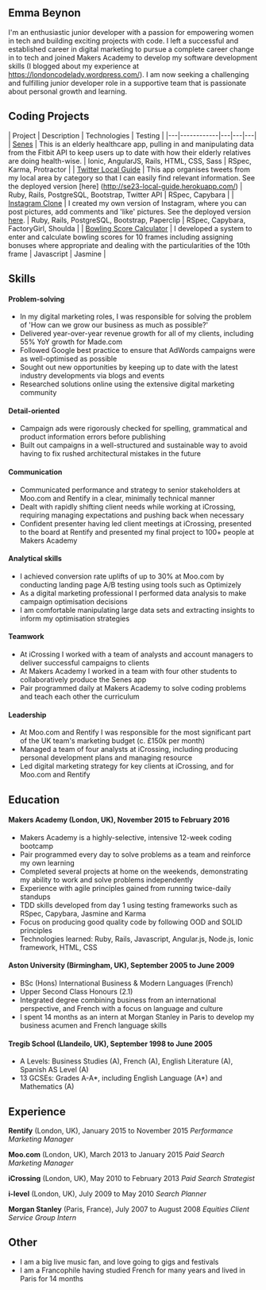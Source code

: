 ## Emma Beynon
I'm an enthusiastic junior developer with a passion for empowering women in tech and building exciting projects with code.  I left a successful and established career in digital marketing to pursue a complete career change in to tech and joined Makers Academy to develop my software development skills (I blogged about my experience at https://londoncodelady.wordpress.com/). I am now seeking a challenging and fulfilling junior developer role in a supportive team that is passionate about personal growth and learning.


## Coding Projects

| Project | Description | Technologies | Testing |
|---|------------|---|---|---|
| [Senes](https://github.com/emmabeynon/senes) | This is an elderly healthcare app, pulling in and manipulating data from the Fitbit API to keep users up to date with how their elderly relatives are doing health-wise. | Ionic, AngularJS, Rails, HTML, CSS, Sass | RSpec, Karma, Protractor |
| [Twitter Local Guide](https://github.com/emmabeynon/twitter_local_guide) | This app organises tweets from my local area by category so that I can easily find relevant information. See the deployed version [here] (http://se23-local-guide.herokuapp.com/) | Ruby, Rails, PostgreSQL, Bootstrap, Twitter API | RSpec, Capybara |
| [Instagram Clone](https://github.com/emmabeynon/instagram-challenge) | I created my own version of Instagram, where you can post pictures, add comments and 'like' pictures. See the deployed version [here](https://fierce-spire-98420.herokuapp.com/). | Ruby, Rails, PostgreSQL, Bootstrap, Paperclip | RSpec, Capybara, FactoryGirl, Shoulda |
| [Bowling Score Calculator](https://github.com/emmabeynon/bowling-challenge) | I developed a system to enter and calculate bowling scores for 10 frames including assigning bonuses where appropriate and dealing with the particularities of the 10th frame | Javascript | Jasmine |


## Skills

#### Problem-solving
- In my digital marketing roles, I was responsible for solving the problem of 'How can we grow our business as much as possible?'
- Delivered year-over-year revenue growth for all of my clients, including 55% YoY growth for Made.com
- Followed Google best practice to ensure that AdWords campaigns were as well-optimised as possible
- Sought out new opportunities by keeping up to date with the latest industry developments via blogs and events
- Researched solutions online using the extensive digital marketing community

#### Detail-oriented
- Campaign ads were rigorously checked for spelling, grammatical and product information errors before publishing
- Built out campaigns in a well-structured and sustainable way to avoid having to fix rushed architectural mistakes in the future

#### Communication
- Communicated performance and strategy to senior stakeholders at Moo.com and Rentify in a clear, minimally technical manner
- Dealt with rapidly shifting client needs while working at iCrossing, requiring managing expectations and pushing back when necessary
- Confident presenter having led client meetings at iCrossing, presented to the board at Rentify and presented my final project to 100+ people at Makers Academy

#### Analytical skills
- I achieved conversion rate uplifts of up to 30% at Moo.com by conducting landing page A/B testing using tools such as Optimizely
- As a digital marketing professional I performed data analysis to make campaign optimisation decisions
- I am comfortable manipulating large data sets and extracting insights to inform my optimisation strategies

#### Teamwork
- At iCrossing I worked with a team of analysts and account managers to deliver successful campaigns to clients
- At Makers Academy I worked in a team with four other students to collaboratively produce the Senes app
- Pair programmed daily at Makers Academy to solve coding problems and teach each other the curriculum

#### Leadership
- At Moo.com and Rentify I was responsible for the most significant part of the UK team's marketing budget (c. £150k per month)
- Managed a team of four analysts at iCrossing, including producing personal development plans and managing resource
- Led digital marketing strategy for key clients at iCrossing, and for Moo.com and Rentify


## Education

#### Makers Academy (London, UK), November 2015 to February 2016
- Makers Academy is a highly-selective, intensive 12-week coding bootcamp
- Pair programmed every day to solve problems as a team and reinforce my own learning
- Completed several projects at home on the weekends, demonstrating my ability to work and solve problems independently
- Experience with agile principles gained from running twice-daily standups
- TDD skills developed from day 1 using testing frameworks such as RSpec, Capybara, Jasmine and Karma
- Focus on producing good quality code by following OOD and SOLID principles
- Technologies learned: Ruby, Rails, Javascript, Angular.js, Node.js, Ionic framework, HTML, CSS

#### Aston University (Birmingham, UK), September 2005 to June 2009
- BSc (Hons) International Business & Modern Languages (French)
- Upper Second Class Honours (2.1)
- Integrated degree combining business from an international perspective, and French with a focus on language and culture
- I spent 14 months as an intern at Morgan Stanley in Paris to develop my business acumen and French language skills

#### Tregib School (Llandeilo, UK), September 1998 to June 2005
- A Levels: Business Studies (A), French (A), English Literature (A), Spanish AS Level (A)
- 13 GCSEs: Grades A-A*, including English Language (A*) and Mathematics (A)


## Experience

**Rentify** (London, UK), January 2015 to November 2015
*Performance Marketing Manager*

**Moo.com** (London, UK), March 2013 to January 2015
*Paid Search Marketing Manager*

**iCrossing** (London, UK), May 2010 to February 2013
*Paid Search Strategist*

**i-level** (London, UK), July 2009 to May 2010
*Search Planner*

**Morgan Stanley** (Paris, France), July 2007 to August 2008
*Equities Client Service Group Intern*


## Other

- I am a big live music fan, and love going to gigs and festivals
- I am a Francophile having studied French for many years and lived in Paris for 14 months

